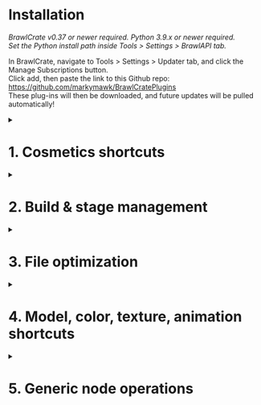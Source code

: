# Installation
*BrawlCrate v0.37 or newer required. Python 3.9.x or newer required.*  
*Set the Python install path inside Tools > Settings > BrawlAPI tab.*  

In BrawlCrate, navigate to Tools > Settings > Updater tab, and click the Manage Subscriptions button.  
Click add, then paste the link to this Github repo: https://github.com/markymawk/BrawlCratePlugins  
These plug-ins will then be downloaded, and future updates will be pulled automatically!  

<details>
<summary><h1>1. Cosmetics shortcuts</h1></summary>

## 1.1 Convert PNGs to Battle Portraits

**Usage:** Plugins menu

Bulk export PNG files as InfFace BRRES files, given a starting index value. Supports 3-digit (vBrawl) and 4-digit (50CC) indices.

## 1.2 info.pac Stock Icon Exporter
**Usage:** info.pac > Right-click BRRES Misc Data 30 (or parent ARC)

Export stock textures and StockFace PAT0 animation data to the other files where stock icon data is used: `STGRESULT.pac`, `StockFaceTex.brres`, and `sc_selcharacter.pac`.

## 1.3 Copy MenuRule colors
**Usage:** Right-click a MenMainIcon CLR animation inside a MenuRule arc within menumain or selcharacter2

Copy the selected CLR0 to its matching counterparts (all CLR0s inside MenuRule that end in the same digit). Recommended to be run once each for 0 through 5.

## 1.4 Export MenuRule ARC
**Usage:** Right-click the MenuRule_en ARC within a menumain or selcharacter2 pac

Export the MenuRule ARC between menumain & selcharacter2 files.

## 1.5 Colorsmash-safe Texture Sort
**Usage:** Right-click any "Textures" group, or parent BRRES

Sort textures alphabetically, while keeping colorsmash groups in-tact. Includes auto-save functionality for backups during longer sorts.
  
## 1.6 Import palettes
**Usage:** Right-click any "Palettes" group

Import new palettes from one or more external PLT0 files.
</details>

<details>
<summary><h1>2. Build & stage management</h1></summary>

## 2.1 Copy Tracklist Frequencies
**Usage:** Plugins menu

Transfer entire tracklist frequencies across build updates. Select a "source" tracklist folder (typically `Project+/pf/sound/tracklist`) and a "destination" tracklist folder. Song frequency values will be copied from the source to the destination tracklists, based on song name or filename.

## 2.2 Detect Unused BRSTMs (P+)
**Usage:** Plugins menu > File Checking (P+)

Scan a `strm` folder for any BRSTM files that aren't used by tracklist files inside `sound/tracklist/`. Unused files will be listed, with the option to delete them all at once.

## 2.3 Copy StgPosition & STPM Camera to 1:1s
**Usage:** Right-click any StgPosition model, parent Model Data [100] BRRES, STPM node, or STPMEntry node inside a stage pac

Copy stageposition data (blastzones, respawn points) and STPM camera data to all other stage .pac files that contain a given substring. For stage files with multiple StgPosition or STPM nodes, only the top-most one will be overwritten.  
This process is irreversible -- always keep backups!

## 2.4-2.6 Verify ASL, param, & TLST File Data
**Usage:** Plugins menu > File Checking (P+)

All .ASL files, .param files, or TLST files inside their respective folders (or parent `pf` folder) will be checked for valid file locations. Optionally, the contents can be exported to a .txt file, containing various relevant information or error data.

*An individual tracklist can be checked via its right-click > plug-ins menu*

## 2.7 ASL + Param File Navigator
**Usage:** Right-click a param root node, ASL entry node, or any param substage entry.

Open a .param file from its ASL entry, or open the stage .pac or .tlst file associated with a given .param file. Specific substage .pac files can also be opened via right-clicking their child nodes.

## 2.8 TLST Add BRSTMs to Tracklist
**Usage:** Right-click tracklist root node

Generate new tracklist entries from selected BRSTM files based on their filepaths. If the BRSTM files exist outside of a strm folder, a custom prefix can be added to describe the relative path, such as `../../`

## 2.9 TLST Reset Track Frequencies
**Usage:** Right-click tracklist root node

Reset all frequency values of tracklist entries to their default value (40).

## 2.10 TLST Rename & Set Volume in All Tracklists
**Usage:** Right-click any track node that uses a custom BRSTM path

Rename or set volume of all instances of the selected track across every tracklist in the same directory. For quick repeat usage, leave the tracklist directory open in BrawlCrate.
</details>
<details>
<summary><h1> 3. File optimization</h1></summary>

## 3.1 Delete Unused Animation Data
**Usage:** Plugins menu > PAC File Optimization

Check CHR0, VIS0, SRT0, CLR0, and PAT0 animations in the currently opened stage .pac file. Any unused entries will be listed and deleted from the animation. Only recommended for FD, BF, or Palutena-based stages. The result should always be tested in-game, with a backup .pac file saved.

*Alternately can be run per animation, via any individual animation's right-click > plug-ins menu*

## 3.2 Delete Unused Stage Textures
**Usage:** Plugins menu > PAC File Optimization

Check materials and TEX0 nodes in the currently opened stage .pac file. Any materials that are unused by objects, PAT0 animations, or SRT0 animations, along with any textures unused by materials or PAT0 animations, will all be deleted. Any Cull_All materials, unused Normals, and unused Vertex nodes are also listed, but not deleted. **WILL break Hanenbow-based stages**, and may have untested, undesired effects on others (be wary of Star Fox or Shadow Moses-based stages). The result should always be tested in-game, with a backup .pac file saved.

## 3.3 Delete Unused Vertices and Normals
**Usage:** Plugins menu > PAC File Optimization

Delete any Normal or Vertex nodes unused by any objects within models. The result should always be tested in-game, with a backup .pac file saved.

## 3.4 Delete Unused Bones
**Usage:** Plugins menu > PAC File Optimization

Delete any bones unused by objects or collisions. Out of caution, this doesn't affect any models that use non-SingleBind objects (objects bound to multiple bones).

## 3.5 Generate Static BRRES Redirects
**Usage:** Plugins menu > PAC File Optimization

Improve readability of stage .pac files by converting "Static" BRRES nodes (nodes where the only entry is a Static model) to Redirect nodes at the end of the file. The result should always be tested in-game, with a backup .pac file saved.

</details>
<details>
<summary><h1>4. Model, color, texture, animation shortcuts</h1></summary>

## 4.1 Adjust HSV (Set and Rotate Hue, Adjust Saturation, Adjust Brightness)
**Usage:** Right-click a MDL0 Color node, CLR0 animation node, CLR0 material, CLR0 material entry, or Vertex color node

Modify all color entries of the selected item at once. **Set Hue** changes all colors to the same hue (0 to 359 valid). **Rotate Hue** adds a given value to all colors' hue values, rotating them along the color wheel (-180 to 180 valid). **Adjust Saturation** and **Adjust Brightness** change the value of the color's respective saturation or brightness by the entered value (-100 to 100 valid).

## 4.2 MDL0 Copy Fighter Model
**Usage:** Right-click a MDL0 node inside a costume .pac file

Export the selected fighter MDL0 to all identically-named MDL0 nodes in the fighter's directory. Useful for optimizing or iterating on several recolors at once.

## 4.3 MDL0 Import Material Settings
**Usage:** Right-click any MDL0 node

Import materials and shaders from an external .MDL0 file, along with object DrawPass settings. Some materials may need to be re-assigned to objects manually.

## 4.4 MDL0 Set All FogIndex & LightSet
**Usage:** Right-click any MDL0 node with materials

Set all of the model's materials' FogIndex or LightSetIndex values to the entered value (-1 to 20).

## 4.5 PAT0 Set Palettes to Texture Name
**Usage:** Right-click any PAT0, PAT0 texture entry, PAT0 material entry, or AnmTexPat brres group  

Set each frame's palette within a PAT0 entry to match the name of the texture on that frame.

## 4.6 CHR0 Set All Tangents
**Usage:** Right-click any CHR0 or CHR0 entry node

Set all tangents to a given value in a CHR0 animation, or for a specific bone within.

## 4.7 Set All Game & Watch Colors
**Usage:** Right-click a CLR0 animation inside FitGameWatch00.pac, or the corresponding ColorRegister0 entry

Replace all matching ColorRegister0 entries with the selected color sequence inside the FitGamewatch00 file. Must be ran separately for fill and border entries.

## 4.8 Locate Texture Usage
**Usage:** Right-click a TEX0 node inside a stage .pac file

List all models, materials, objects, and PAT animations using the selected texture.

## 4.9 Rename TEX0 & Preserve References
**Usage:** Right-click a TEX0 node within any BRRES

Rename the selected texture and any material references and PAT0 entries where the texture is used. If the selected TEX0 is renamed over an already-existing TEX0, then the selected TEX0 will be deleted, and all references to the selected texture will instead direct to the new texture.
For TEX0s within a MiscData or ModelData, only that BRRES will be affected. For TEX0s within a TextureData, references within the whole file will be checked.

## 4.10 Increment TEX0 Names
**Usage**: Right-click a TEX0 whose name ends in a digit

Rename the selected texture, along with a given number of TEX0 nodes above it, by automatically incrementing a numbered suffix by 1. Helpful for adding cosmetics in the middle of a set.

## 4.11 Locate SCN0 LightSet/Fog Usage
**Usage:** Right-click a LightSet or Fog node

List all materials to which the selected LightSet index or Fog index is assigned.

</details>
<details>
<summary><h1>5. Generic node operations</h1></summary>

## 5.1 Output Nodes to Text
**Usage:** Plugins menu

Output a .txt file containing info of the selected node and all child nodes, including name, MD5 checksum, node size, and specialized info for certain node types. Ideal for comparing files or as a form of version control.

## 5.2 MD5 of Selected Node
**Usage:** Plugins menu

Display a message with the MD5 checksum of the selected node, for quick checks or comparisons.
